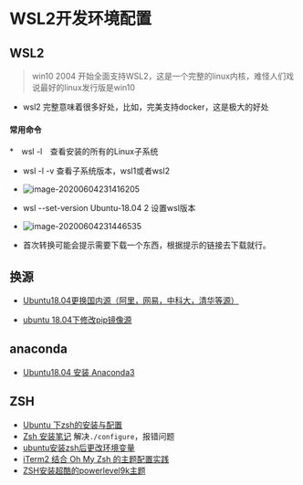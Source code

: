 # WSL2开发环境配置

## WSL2

> win10 2004 开始全面支持WSL2，这是一个完整的linux内核，难怪人们戏说最好的linux发行版是win10

* wsl2 完整意味着很多好处，比如，完美支持docker，这是极大的好处

#### 常用命令

*　wsl -l　查看安装的所有的Linux子系统

* wsl -l -v 查看子系统版本，wsl1或者wsl2

* ![image-20200604231416205](D:\workingspace\Github\daily-log\daily-logs\images\image-20200604231416205.png)

* wsl --set-version Ubuntu-18.04 2 设置wsl版本

* ![image-20200604231446535](D:\workingspace\Github\daily-log\daily-logs\images\image-20200604231446535.png)

* 首次转换可能会提示需要下载一个东西，根据提示的链接去下载就行。

  

## 换源

* [Ubuntu18.04更换国内源（阿里，网易，中科大，清华等源）](https://www.cnblogs.com/boundless-sky/p/11576373.html)

* [ubuntu 18.04下修改pip镜像源](https://blog.csdn.net/Enterprise_/article/details/90711465)

  

## anaconda

* [Ubuntu18.04 安装 Anaconda3](https://blog.csdn.net/qq_15192373/article/details/81091098)

  

## ZSH

* [Ubuntu 下zsh的安装与配置](https://www.jianshu.com/p/4fde9ae77922)
* [Zsh 安装笔记](https://segmentfault.com/a/1190000002487406) 解决`./configure`，报错问题
* [ubuntu安装zsh后更改环境变量](https://www.jianshu.com/p/51e81edbda48)
* [iTerm2 结合 Oh My Zsh 的主题配置实践](https://eliu.github.io/2020/03/22/iterm2-omz-style-guide/)
* [ZSH安装超酷的powerlevel9k主题](https://www.jianshu.com/p/ae0e0db9f4bb)

